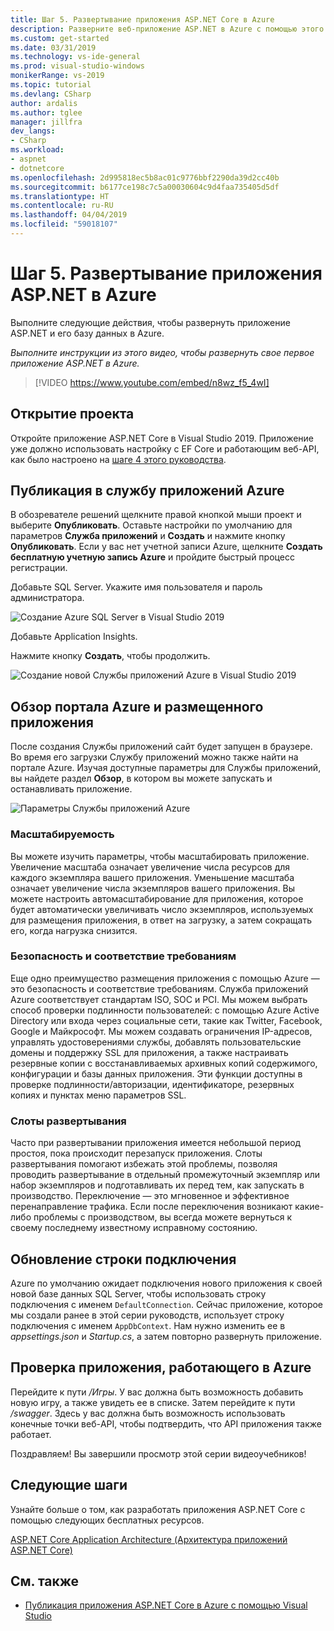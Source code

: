 ```yaml
---
title: Шаг 5. Развертывание приложения ASP.NET Core в Azure
description: Разверните веб-приложение ASP.NET в Azure с помощью этого видео-учебника и пошаговых инструкций.
ms.custom: get-started
ms.date: 03/31/2019
ms.technology: vs-ide-general
ms.prod: visual-studio-windows
monikerRange: vs-2019
ms.topic: tutorial
ms.devlang: CSharp
author: ardalis
ms.author: tglee
manager: jillfra
dev_langs:
- CSharp
ms.workload:
- aspnet
- dotnetcore
ms.openlocfilehash: 2d995818ec5b8ac01c9776bbf2290da39d2cc40b
ms.sourcegitcommit: b6177ce198c7c5a00030604c9d4faa735405d5df
ms.translationtype: HT
ms.contentlocale: ru-RU
ms.lasthandoff: 04/04/2019
ms.locfileid: "59018107"
---
```

# <a name="step-5-deploy-your-aspnet-core-app-to-azure"></a>Шаг 5. Развертывание приложения ASP.NET в Azure

Выполните следующие действия, чтобы развернуть приложение ASP.NET и его базу данных в Azure.

_Выполните инструкции из этого видео, чтобы развернуть свое первое приложение ASP.NET в Azure._

> [!VIDEO https://www.youtube.com/embed/n8wz_f5_4wI]

## <a name="open-your-project"></a>Открытие проекта

Откройте приложение ASP.NET Core в Visual Studio 2019. Приложение уже должно использовать настройку с EF Core и работающим веб-API, как было настроено на [шаге 4 этого руководства](tutorial-aspnet-core-ef-step-04.md).

## <a name="publish-to-azure-app-service"></a>Публикация в службу приложений Azure

В обозревателе решений щелкните правой кнопкой мыши проект и выберите **Опубликовать**. Оставьте настройки по умолчанию для параметров **Служба приложений** и **Создать** и нажмите кнопку **Опубликовать**. Если у вас нет учетной записи Azure, щелкните **Создать бесплатную учетную запись Azure** и пройдите быстрый процесс регистрации.

Добавьте SQL Server. Укажите имя пользователя и пароль администратора.

![Создание Azure SQL Server в Visual Studio 2019](media/vs-2019/vs2019-azure-sql-server.png)

Добавьте Application Insights.

Нажмите кнопку **Создать**, чтобы продолжить.

![Создание новой Службы приложений Azure в Visual Studio 2019](media/vs-2019/vs2019-azure-create-new-app-service.png)

## <a name="exploring-the-azure-portal-and-your-hosted-app"></a>Обзор портала Azure и размещенного приложения

После создания Службы приложений сайт будет запущен в браузере. Во время его загрузки Службу приложений можно также найти на портале Azure. Изучая доступные параметры для Службы приложений, вы найдете раздел **Обзор**, в котором вы можете запускать и останавливать приложение.

![Параметры Службы приложений Azure](media/vs-2019/vs2019-azure-app-service-menu-options.png)

### <a name="scalability"></a>Масштабируемость

Вы можете изучить параметры, чтобы масштабировать приложение. Увеличение масштаба означает увеличение числа ресурсов для каждого экземпляра вашего приложения. Уменьшение масштаба означает увеличение числа экземпляров вашего приложения. Вы можете настроить автомасштабирование для приложения, которое будет автоматически увеличивать число экземпляров, используемых для размещения приложения, в ответ на загрузку, а затем сокращать его, когда нагрузка снизится.

### <a name="security-and-compliance"></a>Безопасность и соответствие требованиям

Еще одно преимущество размещения приложения с помощью Azure — это безопасность и соответствие требованиям. Служба приложений Azure соответствует стандартам ISO, SOC и PCI. Мы можем выбрать способ проверки подлинности пользователей: с помощью Azure Active Directory или входа через социальные сети, такие как Twitter, Facebook, Google и Майкрософт. Мы можем создавать ограничения IP-адресов, управлять удостоверениями службы, добавлять пользовательские домены и поддержку SSL для приложения, а также настраивать резервные копии с восстанавливаемых архивных копий содержимого, конфигурации и базы данных приложения. Эти функции доступны в проверке подлинности/авторизации, идентификаторе, резервных копиях и пунктах меню параметров SSL.

### <a name="deployment-slots"></a>Слоты развертывания

Часто при развертывании приложения имеется небольшой период простоя, пока происходит перезапуск приложения. Слоты развертывания помогают избежать этой проблемы, позволяя проводить развертывание в отдельный промежуточный экземпляр или набор экземпляров и подготавливать их перед тем, как запускать в производство. Переключение — это мгновенное и эффективное перенаправление трафика. Если после переключения возникают какие-либо проблемы с производством, вы всегда можете вернуться к своему последнему известному исправному состоянию.

## <a name="update-connection-string"></a>Обновление строки подключения

Azure по умолчанию ожидает подключения нового приложения к своей новой базе данных SQL Server, чтобы использовать строку подключения с именем `DefaultConnection`. Сейчас приложение, которое мы создали ранее в этой серии руководств, использует строку подключения с именем `AppDbContext`. Нам нужно изменить ее в *appsettings.json* и *Startup.cs*, а затем повторно развернуть приложение.

## <a name="test-the-app-running-in-azure"></a>Проверка приложения, работающего в Azure

Перейдите к пути */Игры*. У вас должна быть возможность добавить новую игру, а также увидеть ее в списке. Затем перейдите к пути */swagger*. Здесь у вас должна быть возможность использовать конечные точки веб-API, чтобы подтвердить, что API приложения также работает.

Поздравляем! Вы завершили просмотр этой серии видеоучебников!

## <a name="next-steps"></a>Следующие шаги

Узнайте больше о том, как разработать приложения ASP.NET Core с помощью следующих бесплатных ресурсов.

[ASP.NET Core Application Architecture (Архитектура приложений ASP.NET Core)](https://dotnet.microsoft.com/learn/web/aspnet-architecture)

## <a name="see-also"></a>См. также

- [Публикация приложения ASP.NET Core в Azure с помощью Visual Studio](/aspnet/core/tutorials/publish-to-azure-webapp-using-vs?view=aspnetcore-2.2)